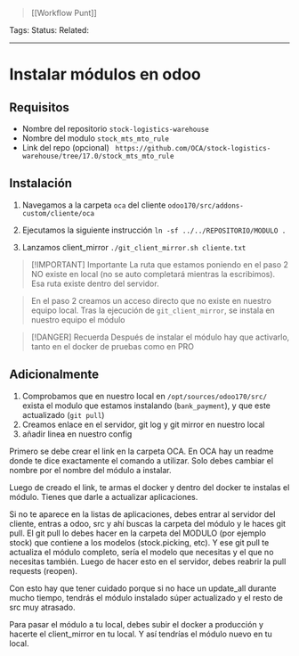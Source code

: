 > [[Workflow Punt]]

Tags: 
Status: 
Related: 

___

# Instalar módulos en odoo

## Requisitos

- Nombre del repositorio 
	`stock-logistics-warehouse`
- Nombre del modulo
	`stock_mts_mto_rule`
- Link del repo (opcional)
	` https://github.com/OCA/stock-logistics-warehouse/tree/17.0/stock_mts_mto_rule`

## Instalación

1. Navegamos a la carpeta `oca` del cliente
	`odoo170/src/addons-custom/cliente/oca`

2. Ejecutamos la siguiente instrucción
	`ln -sf ../../REPOSITORIO/MODULO .`

3. Lanzamos client_mirror
	`./git_client_mirror.sh cliente.txt`

> [!IMPORTANT] Importante
> La ruta que estamos poniendo en el paso 2 NO existe en local (no se auto completará mientras la escribimos). Esa ruta existe dentro del servidor.

> En el paso 2 creamos un acceso directo que no existe en nuestro equipo local. Tras la ejecución de `git_client_mirror`, se instala en nuestro equipo el módulo


> [!DANGER] Recuerda
> Después de instalar el módulo hay que activarlo, tanto en el docker de pruebas como en PRO


## Adicionalmente

1. Comprobamos que en nuestro local en `/opt/sources/odoo170/src/` exista el modulo que estamos instalando (`bank_payment`), y que este actualizado (`git pull`)
2. Creamos enlace en el servidor, git log y git mirror en nuestro local
3. añadir linea en nuestro config


Primero se debe crear el link en la carpeta OCA. En OCA hay un readme donde te dice exactamente el comando a utilizar. Solo debes cambiar el nombre por el nombre del módulo a instalar.

Luego de creado el link, te armas el docker y dentro del docker te instalas el módulo. Tienes que darle a actualizar aplicaciones.

Si no te aparece en la listas de aplicaciones, debes entrar al servidor del cliente, entras a odoo, src y ahí buscas la carpeta del módulo y le haces git pull. El git pull lo debes hacer en la carpeta del MODULO (por ejemplo stock) que contiene a los modelos (stock.picking, etc). Y ese git pull te actualiza el módulo completo, sería el modelo que necesitas y el que no necesitas también. Luego de hacer esto en el servidor, debes reabrir la pull requests (reopen).

Con esto hay que tener cuidado porque si no hace un update_all durante mucho tiempo, tendrás el módulo instalado súper actualizado y el resto de src muy atrasado.

Para pasar el módulo a tu local, debes subir el docker a producción y hacerte el client_mirror en tu local. Y así tendrías el módulo nuevo en tu local.